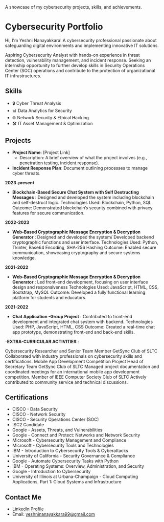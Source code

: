 A showcase of my cybersecurity projects, skills, and achievements.

# Cybersecurity Portfolio  
Hi, I'm Yeshni Nanayakkara! A cybersecurity professional passionate about safeguarding digital environments and implementing innovative IT solutions. 

 Aspiring Cybersecurity Analyst with hands-on experience in threat
 detection, vulnerability management, and incident response.
 Seeking an internship opportunity to further develop skills in Security
 Operations Center (SOC) operations and contribute to the
 protection of organizational IT infrastructures.

## Skills  
- 🔒 Cyber Threat Analysis  
- 📊 Data Analytics for Security  
- 🌐 Network Security & Ethical Hacking  
- 🛠️ IT Asset Management & Optimization

## Projects  
- **Project Name**: [Project Link]  
  - Description: A brief overview of what the project involves (e.g., penetration testing, incident response).  
- **Incident Response Plan**: Document outlining processes to manage cyber threats.

**2023-present**
- **Blockchain-Based Secure Chat System with Self Destructing Messages** :
Designed and developed the system including blockchain and self-destruct logic.
 Technologies Used: Blockchain, Python, SQL
 Outcome: Demonstrated blockchain’s security combined with
 privacy features for secure communication.

**2022-2023**
- **Web-Based Cryptographic Message Encryption & Decryption Generator** :
Designed and developed the system/ Developed backend cryptographic functions and user interface.
 Technologies Used:  Python, Tkinter, Base64 Encoding, SHA-256
 Hashing
 Outcome: Enabled secure communication, showcasing
 cryptography and secure systems knowledge.

**2021-2022**
 - **Web-Based Cryptographic Message Encryption & Decryption Generator** : 
Led front-end development, focusing on user interface design and responsiveness
 Technologies Used: JavaScript, HTML, CSS, Bootstrap, MySQL
 Outcome: Developed a fully functional learning platform for
 students and educators.

**2021-2022**
- **Chat Application -Group Project** :
 Contributed to front-end development and integrated chat system
 with backend.
 Technologies Used: PHP, JavaScript, HTML, CSS
 Outcome: Created a real-time chat app prototype,
 demonstrating front-end and back-end skills.

-**EXTRA-CURRICULAR ACTIVITIES** :

 Cybersecurity Researcher and Senior Team Member GetSync Club of SLTC
 Collaborated with industry professionals on cybersecurity skills and certifications.
 Mobile App Development Competition Project Head of Secretary Team GetSync
 Club of SLTC Managed project documentation and coordinated meetings for an
 international mobile app development competition.
 Member of IEEE Computer Society Club of SLTC Actively contributed to community
 service and technical discussions.
 
## Certifications 
- CISCO - Data Security
- CISCO - Network Security
- CISCO - Security Operations Center (SOC)
- ISC2 Candidate
- Google - Assets, Threats, and Vulnerabilities
- Google - Connect and Protect: Networks and Network Security
- Microsoft - Cybersecurity Management and Compliance
- Microsoft - Cybersecurity Tools and Technologies
- IBM - Introduction to Cybersecurity Tools & Cyberattacks
- University of California - Security Governance & Compliance
- Google - Automate Cybersecurity Tasks with Python
- IBM - Operating Systems: Overview, Administration, and Security
- Google - Introduction to Cybersecurity
- University of Illinois at Urbana-Champaign - Cloud Computing Applications, Part 1: Cloud Systems and Infrastructure

## Contact Me  
- [LinkedIn Profile](https://it.linkedin.com/in/yeshninanayakkara)  
- Email: yeshninanayakkara99@gmail.com  
